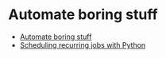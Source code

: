 # Automate boring stuff

- [Automate boring stuff](https://automatetheboringstuff.com/)
- [Scheduling recurring jobs with Python](https://towardsdatascience.com/scheduling-all-kinds-of-recurring-jobs-with-python-b8784c74d5dc)
